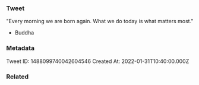 ### Tweet
"Every morning we are born again. What we do today is what matters most."

- Buddha

### Metadata
Tweet ID: 1488099740042604546
Created At: 2022-01-31T10:40:00.000Z

### Related

